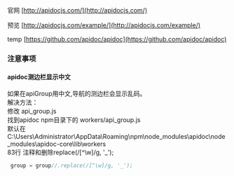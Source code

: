 官网 [http://apidocjs.com/](http://apidocjs.com/)

预览 [http://apidocjs.com/example/](http://apidocjs.com/example/)

temp  [https://github.com/apidoc/apidoc](https://github.com/apidoc/apidoc)

### 注意事项
#### apidoc测边栏显示中文
如果在apiGroup用中文,导航的测边栏会显示乱码。   
解决方法：   
修改 api_group.js    
找到apidoc npm目录下的 workers/api_group.js     
默认在 C:\Users\Administrator\AppData\Roaming\npm\node_modules\apidoc\node_modules\apidoc-core\lib\workers    
83行 注释和删除replace(/[^\w]/g, '_');       
```js
 group = group//.replace(/[^\w]/g, '_');
```
